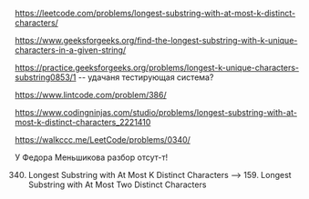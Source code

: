 https://leetcode.com/problems/longest-substring-with-at-most-k-distinct-characters/

https://www.geeksforgeeks.org/find-the-longest-substring-with-k-unique-characters-in-a-given-string/

https://practice.geeksforgeeks.org/problems/longest-k-unique-characters-substring0853/1 -- удачаня тестирующая система?

https://www.lintcode.com/problem/386/

https://www.codingninjas.com/studio/problems/longest-substring-with-at-most-k-distinct-characters_2221410

https://walkccc.me/LeetCode/problems/0340/

У Федора Меньшикова разбор отсут-т!

340. Longest Substring with At Most K Distinct Characters --> 159. Longest Substring with At Most Two Distinct Characters
